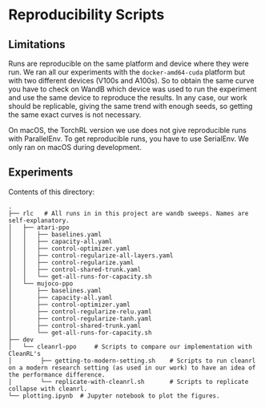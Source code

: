 # Reproducibility Scripts

##  Limitations

Runs are reproducible on the same platform and device where they were run.
We ran all our experiments with the `docker-amd64-cuda` platform but with two different devices (V100s and A100s).
So to obtain the same curve you have to check on WandB which device was used to run the experiment and use the same device to reproduce the results.
In any case, our work should be replicable, giving the same trend with enough seeds, so getting the same exact curves is not necessary.

On macOS, the TorchRL version we use does not give reproducible runs with ParallelEnv.
To get reproducible runs, you have to use SerialEnv.
We only ran on macOS during development.

## Experiments

Contents of this directory:

```text
.
├── rlc   # All runs in in this project are wandb sweeps. Names are self-explanatory.
│   ├── atari-ppo
│   │   ├── baselines.yaml
│   │   ├── capacity-all.yaml
│   │   ├── control-optimizer.yaml
│   │   ├── control-regularize-all-layers.yaml
│   │   ├── control-regularize.yaml
│   │   ├── control-shared-trunk.yaml
│   │   └── get-all-runs-for-capacity.sh
│   └── mujoco-ppo
│       ├── baselines.yaml
│       ├── capacity-all.yaml
│       ├── control-optimizer.yaml
│       ├── control-regularize-relu.yaml
│       ├── control-regularize-tanh.yaml
│       ├── control-shared-trunk.yaml
│       └── get-all-runs-for-capacity.sh
├── dev
│   └── cleanrl-ppo     # Scripts to compare our implementation with CleanRL's
│        ├── getting-to-modern-setting.sh    # Scripts to run cleanrl on a modern research setting (as used in our work) to have an idea of the performance difference.
│        └── replicate-with-cleanrl.sh       # Scripts to replicate collapse with cleanrl.
└── plotting.ipynb  # Jupyter notebook to plot the figures.
```

